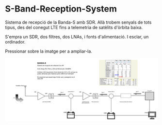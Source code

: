 # S-Band-Reception-System
Sistema de recepció de la Banda-S amb SDR. Allà trobem senyals de tots tipus, des del conegut LTE fins a telemetria de satèlits d'òrbita baixa.

S'empra un SDR, dos filtres, dos LNAs, i fonts d'alimentació. I esclar, un ordinador.

Pressionar sobre la imatge per a ampliar-la.

![alt text](https://raw.githubusercontent.com/EricFROL/S-Band-Reception-System/main/S-Band-Reception-System-EnCatalaFoto.jpg)
